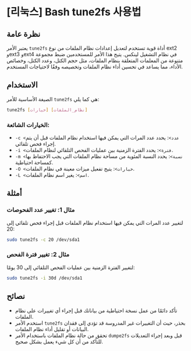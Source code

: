 # [리눅스] Bash tune2fs 사용법

## نظرة عامة
يعتبر الأمر `tune2fs` أداة قوية تستخدم لتعديل إعدادات نظام الملفات من نوع ext2 وext3 وext4 في نظام التشغيل لينكس. يتيح هذا الأمر للمستخدمين ضبط مجموعة متنوعة من المعلمات المتعلقة بنظام الملفات، مثل حجم الكتل، وعدد الكتل، وخصائص الأداء، مما يساعد في تحسين أداء نظام الملفات وتخصيصه وفقًا لاحتياجات المستخدم.

## الاستخدام
الصيغة الأساسية للأمر `tune2fs` هي كما يلي:

```bash
tune2fs [خيارات] [نظام_الملفات]
```

### الخيارات الشائعة:
- `-c <عدد>`: يحدد عدد المرات التي يمكن فيها استخدام نظام الملفات قبل أن يتم إجراء فحص تلقائي.
- `-i <فترة>`: يحدد الفترة الزمنية بين عمليات الفحص التلقائي لنظام الملفات.
- `-m <نسبة>`: يحدد النسبة المئوية من مساحة نظام الملفات التي يجب الاحتفاظ بها كمساحة احتياطية.
- `-O <خيارات>`: يتيح تفعيل ميزات معينة في نظام الملفات.
- `-L <اسم>`: يغير اسم نظام الملفات.

## أمثلة
### مثال 1: تغيير عدد الفحوصات
لتغيير عدد المرات التي يمكن فيها استخدام نظام الملفات قبل إجراء فحص تلقائي إلى 20:

```bash
sudo tune2fs -c 20 /dev/sda1
```

### مثال 2: تغيير فترة الفحص
لتغيير الفترة الزمنية بين عمليات الفحص التلقائي إلى 30 يومًا:

```bash
sudo tune2fs -i 30d /dev/sda1
```

## نصائح
- تأكد دائمًا من عمل نسخة احتياطية من بياناتك قبل إجراء أي تغييرات على نظام الملفات.
- استخدم الأمر `tune2fs` بحذر، حيث أن التغييرات غير المدروسة قد تؤدي إلى فقدان البيانات أو تقليل أداء نظام الملفات.
- تحقق من حالة نظام الملفات باستخدام الأمر `dumpe2fs` قبل وبعد إجراء التعديلات للتأكد من أن كل شيء يعمل بشكل صحيح.